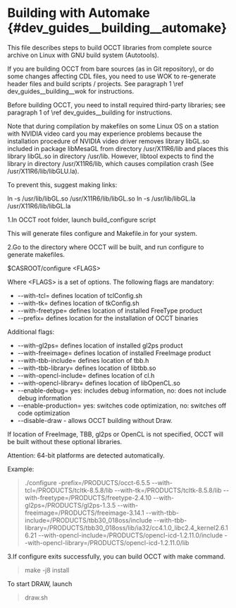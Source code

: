 Building with Automake {#dev_guides__building__automake}
======================

This file describes steps to build OCCT libraries from complete source
archive on Linux with GNU build system (Autotools).

If you are building OCCT from bare sources (as in Git repository), or do some 
changes affecting CDL files, you need to use WOK to re-generate header files
and build scripts / projects. See paragraph 1 \ref dev_guides__building__wok for instructions.

Before building OCCT, you need to install required third-party libraries; see paragraph 1 of 
\ref dev_guides__building for instructions.

Note that during compilation by makefiles on some Linux OS on a station with 
NVIDIA video card you may experience problems because the installation 
procedure of NVIDIA video driver removes library libGL.so included in package 
libMesaGL from directory /usr/X11R6/lib and places this library libGL.so in 
directory /usr/lib. However, libtool expects to find the library in directory 
/usr/X11R6/lib, which causes compilation crash (See /usr/X11R6/lib/libGLU.la). 

To prevent this, suggest making links: 

 ln -s /usr/lib/libGL.so /usr/X11R6/lib/libGL.so 
 ln -s /usr/lib/libGL.la /usr/X11R6/lib/libGL.la 

  1.In OCCT root folder, launch build_configure script 

   This will generate files configure and Makefile.in for your system.

  2.Go to the directory where OCCT will be built, and run configure to generate
   makefiles.

   $CASROOT/configure \<FLAGS\>

   Where \<FLAGS\> is a set of options.
   The following flags are mandatory:

   * --with-tcl=  defines location of tclConfig.sh
   * --with-tk=  defines location of tkConfig.sh
   * --with-freetype=  defines location of installed FreeType product
   * --prefix= defines location for the installation of OCCT binaries

   Additional flags:

   * --with-gl2ps=  defines location of installed gl2ps product
   * --with-freeimage=  defines location of installed FreeImage product
   * --with-tbb-include= defines location of tbb.h
   * --with-tbb-library=  defines location of libtbb.so
   * --with-opencl-include= defines location of cl.h
   * --with-opencl-library= defines location of libOpenCL.so
   * --enable-debug=       yes: includes debug information, no: does not include debug information
   * --enable-production=   yes: switches code optimization, no: switches off code optimization
   * --disable-draw - allows OCCT building without Draw.

   If location of FreeImage, TBB, gl2ps or OpenCL is not specified, OCCT will be
   built without these optional libraries.

   
   Attention: 64-bit platforms are detected automatically.

   Example:

   > ./configure -prefix=/PRODUCTS/occt-6.5.5 --with-tcl=/PRODUCTS/tcltk-8.5.8/lib --with-tk=/PRODUCTS/tcltk-8.5.8/lib --with-freetype=/PRODUCTS/freetype-2.4.10 --with-gl2ps=/PRODUCTS/gl2ps-1.3.5 --with-freeimage=/PRODUCTS/freeimage-3.14.1 --with-tbb-include=/PRODUCTS/tbb30_018oss/include --with-tbb-library=/PRODUCTS/tbb30_018oss/lib/ia32/cc4.1.0_libc2.4_kernel2.6.16.21 --with-opencl-include=/PRODUCTS/opencl-icd-1.2.11.0/include --with-opencl-library=/PRODUCTS/opencl-icd-1.2.11.0/lib

  3.If configure exits successfully, you can build OCCT with make command.

   > make -j8 install

To start DRAW, launch

   > draw.sh
